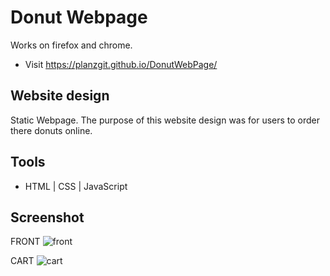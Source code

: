 # Donut Webpage

Works on firefox and chrome.

- Visit https://planzgit.github.io/DonutWebPage/

## Website design

Static Webpage. The purpose of this website design was for users to order there donuts online.

## Tools

- HTML | CSS | JavaScript

## Screenshot

FRONT
![front](https://user-images.githubusercontent.com/115049910/212957682-3cf907c6-d246-4e3f-ad1c-4f00a70c729f.jpg)

CART
![cart](https://user-images.githubusercontent.com/115049910/212957882-f1b9e0ea-84fe-46f6-adee-827f036adb09.jpg)
